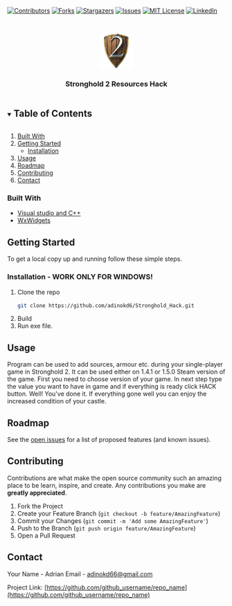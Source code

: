 <!--
*** Thanks for checking out the Best-README-Template. If you have a suggestion
*** that would make this better, please fork the repo and create a pull request
*** or simply open an issue with the tag "enhancement".
*** Thanks again! Now go create something AMAZING! :D
***
***
***
*** To avoid retyping too much info. Do a search and replace for the following:
*** github_username, repo_name, twitter_handle, email, project_title, project_description
-->



<!-- PROJECT SHIELDS -->
<!--
*** I'm using markdown "reference style" links for readability.
*** Reference links are enclosed in brackets [ ] instead of parentheses ( ).
*** See the bottom of this document for the declaration of the reference variables
*** for contributors-url, forks-url, etc. This is an optional, concise syntax you may use.
*** https://www.markdownguide.org/basic-syntax/#reference-style-links
-->
[![Contributors][contributors-shield]][contributors-url]
[![Forks][forks-shield]][forks-url]
[![Stargazers][stars-shield]][stars-url]
[![Issues][issues-shield]][issues-url]
[![MIT License][license-shield]][license-url]
[![LinkedIn][linkedin-shield]][linkedin-url]



<!-- PROJECT LOGO -->
<br />
<p align="center">
  <a href="https://github.com/adinokd6/Stronghold_Hack">
    <img src="images/logo.png" alt="Logo" width="80" height="80">
  </a>

  <h3 align="center">Stronghold 2 Resources Hack</h3>



<!-- TABLE OF CONTENTS -->
<details open="open">
  <summary><h2 style="display: inline-block">Table of Contents</h2></summary>
  <ol>
    <li>
    <a href="#built-with">Built With</a>
    </li>
    <li>
      <a href="#getting-started">Getting Started</a>
      <ul>
        <li><a href="#installation">Installation</a></li>
      </ul>
    </li>
    <li><a href="#usage">Usage</a></li>
    <li><a href="#roadmap">Roadmap</a></li>
    <li><a href="#contributing">Contributing</a></li>
    <li><a href="#contact">Contact</a></li>
  </ol>
</details>





### Built With

* [Visual studio and C++](https://visualstudio.microsoft.com/pl/)
* [WxWidgets](https://www.wxwidgets.org/)



<!-- GETTING STARTED -->
## Getting Started

To get a local copy up and running follow these simple steps.


### Installation - WORK ONLY FOR WINDOWS!

1. Clone the repo
   ```sh
   git clone https://github.com/adinokd6/Stronghold_Hack.git
   ```
2. Build
3. Run exe file.



<!-- USAGE EXAMPLES -->
## Usage
Program can be used to add sources, armour etc. during your single-player game in Stronghold 2. It can be used either on 1.4.1 or 1.5.0 Steam version of the game. First you need to choose version of your game. In next step type the value you want to have in game and if everything is ready click HACK button. Well! You've done it. If everything gone well you can enjoy the increased condition of your castle.





<!-- ROADMAP -->
## Roadmap

See the [open issues](https://github.com/github_username/repo_name/issues) for a list of proposed features (and known issues).



<!-- CONTRIBUTING -->
## Contributing

Contributions are what make the open source community such an amazing place to be learn, inspire, and create. Any contributions you make are **greatly appreciated**.

1. Fork the Project
2. Create your Feature Branch (`git checkout -b feature/AmazingFeature`)
3. Commit your Changes (`git commit -m 'Add some AmazingFeature'`)
4. Push to the Branch (`git push origin feature/AmazingFeature`)
5. Open a Pull Request



<!-- CONTACT -->
## Contact

Your Name - Adrian
Email - adinokd66@gmail.com

Project Link: [https://github.com/github_username/repo_name](https://github.com/github_username/repo_name)








<!-- MARKDOWN LINKS & IMAGES -->
<!-- https://www.markdownguide.org/basic-syntax/#reference-style-links -->
[contributors-shield]: https://img.shields.io/github/contributors/adinokd6/repo.svg?style=for-the-badge
[contributors-url]: https://github.com/adinokd6/repo/graphs/contributors
[forks-shield]: https://img.shields.io/github/forks/adinokd6/repo.svg?style=for-the-badge
[forks-url]: https://github.com/adinokd6/repo/network/members
[stars-shield]: https://img.shields.io/github/stars/adinokd6/repo.svg?style=for-the-badge
[stars-url]: https://github.com/adinokd6/repo/stargazers
[issues-shield]: https://img.shields.io/github/issues/adinokd6/repo.svg?style=for-the-badge
[issues-url]: https://github.com/adinokd6/repo/issues
[license-shield]: https://img.shields.io/github/license/adinokd6/repo.svg?style=for-the-badge
[license-url]: https://github.com/adinokd6/repo/blob/master/LICENSE.txt
[linkedin-shield]: https://img.shields.io/badge/-LinkedIn-black.svg?style=for-the-badge&logo=linkedin&colorB=555
[linkedin-url]: https://linkedin.com/in/adinokd6
[product-screenshot]: images/screenshot.png
